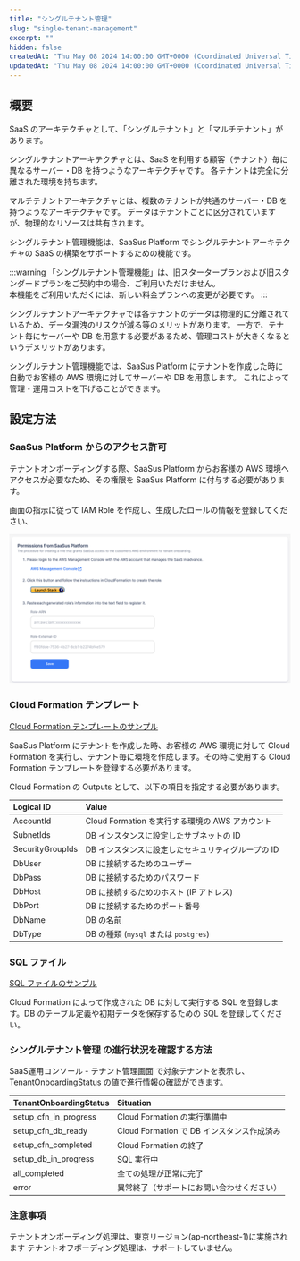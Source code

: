 ```yaml
---
title: "シングルテナント管理"
slug: "single-tenant-management"
excerpt: ""
hidden: false
createdAt: "Thu May 08 2024 14:00:00 GMT+0000 (Coordinated Universal Time)"
updatedAt: "Thu May 08 2024 14:00:00 GMT+0000 (Coordinated Universal Time)"
---
```


## 概要

SaaS のアーキテクチャとして、「シングルテナント」と「マルチテナント」があります。

シングルテナントアーキテクチャとは、SaaS を利用する顧客（テナント）毎に異なるサーバー・DB を持つようなアーキテクチャです。
各テナントは完全に分離された環境を持ちます。

マルチテナントアーキテクチャとは、複数のテナントが共通のサーバー・DB を持つようなアーキテクチャです。
データはテナントごとに区分されていますが、物理的なリソースは共有されます。

シングルテナント管理機能は、SaaSus Platform でシングルテナントアーキテクチャの SaaS の構築をサポートするための機能です。

:::warning
「シングルテナント管理機能」は、旧スタータープランおよび旧スタンダードプランをご契約中の場合、ご利用いただけません。  
本機能をご利用いただくには、新しい料金プランへの変更が必要です。
:::

シングルテナントアーキテクチャでは各テナントのデータは物理的に分離されているため、データ漏洩のリスクが減る等のメリットがあります。
一方で、テナント毎にサーバーや DB を用意する必要があるため、管理コストが大きくなるというデメリットがあります。

シングルテナント管理機能では、SaaSus Platform にテナントを作成した時に自動でお客様の AWS 環境に対してサーバーや DB を用意します。
これによって管理・運用コストを下げることができます。

## 設定方法

### SaaSus Platform からのアクセス許可

テナントオンボーディングする際、SaaSus Platform からお客様の AWS 環境へアクセスが必要なため、その権限を SaaSus Platform に付与する必要があります。

画面の指示に従って IAM Role を作成し、生成したロールの情報を登録してください、

![settings-role](/ja/img/part-4/single-tenant-management/settings-role.png)

### Cloud Formation テンプレート

<a download="singletenant-cf-sample.yml" href="/ja/file/singletenant-cf-sample.yml"> Cloud Formation テンプレートのサンプル </a>

SaaSus Platform にテナントを作成した時、お客様の AWS 環境に対して Cloud Formation を実行し、テナント毎に環境を作成します。その時に使用する Cloud Formation テンプレートを登録する必要があります。

Cloud Formation の Outputs として、以下の項目を指定する必要があります。

| Logical ID       | Value                                              |
| :--------------- | :------------------------------------------------- |
| AccountId        | Cloud Formation を実行する環境の AWS アカウント    |
| SubnetIds        | DB インスタンスに設定したサブネットの ID           |
| SecurityGroupIds | DB インスタンスに設定したセキュリティグループの ID |
| DbUser           | DB に接続するためのユーザー                        |
| DbPass           | DB に接続するためのパスワード                      |
| DbHost           | DB に接続するためのホスト (IP アドレス)            |
| DbPort           | DB に接続するためのポート番号                      |
| DbName           | DB の名前                                          |
| DbType           | DB の種類 (`mysql` または `postgres`)              |

### SQL ファイル

<a download="singletenant-sample.sql" href="/ja/file/singletenant-sample.sql"> SQL ファイルのサンプル </a>

Cloud Formation によって作成された DB に対して実行する SQL を登録します。DB のテーブル定義や初期データを保存するための SQL を登録してください。

### シングルテナント管理 の進行状況を確認する方法

SaaS運用コンソール - テナント管理画面 で対象テナントを表示し、TenantOnboardingStatus の値で進行情報の確認ができます。

| TenantOnboardingStatus | Situation                                  |
| :--------------------- | :----------------------------------------- |
| setup_cfn_in_progress  | Cloud Formation の実行準備中               |
| setup_cfn_db_ready     | Cloud Formation で DB インスタンス作成済み |
| setup_cfn_completed    | Cloud Formation の終了                     |
| setup_db_in_progress   | SQL 実行中                                 |
| all_completed          | 全ての処理が正常に完了                     |
| error                  | 異常終了（サポートにお問い合わせください） |

### 注意事項

テナントオンボーディング処理は、東京リージョン(ap-northeast-1)に実施されます
テナントオフボーディング処理は、サポートしていません。
